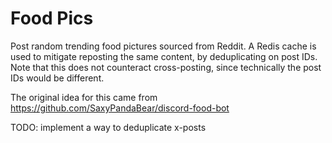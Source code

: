 Food Pics
=========

Post random trending food pictures sourced from Reddit.
A Redis cache is used to mitigate reposting the same content,
by deduplicating on post IDs. Note that this does not counteract
cross-posting, since technically the post IDs would be different.

The original idea for this came from 
https://github.com/SaxyPandaBear/discord-food-bot

TODO: implement a way to deduplicate x-posts
